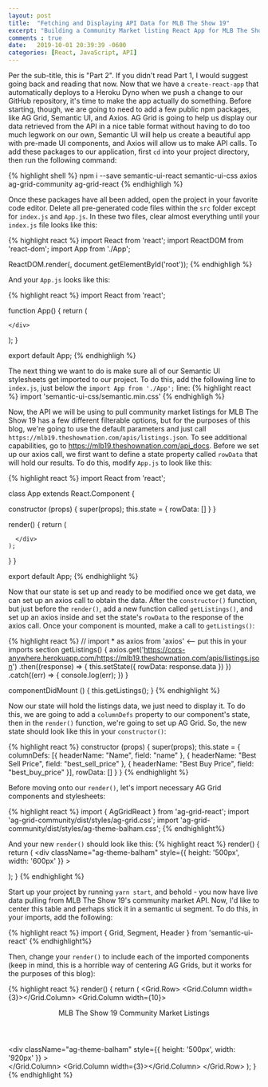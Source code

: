 ```yaml
---
layout: post
title:  "Fetching and Displaying API Data for MLB The Show 19"
excerpt: "Building a Community Market listing React App for MLB The Show 19 [Part 2]"
comments : true
date:   2019-10-01 20:39:39 -0600
categories: [React, JavaScript, API]
---
```


Per the sub-title, this is "Part 2". If you didn't read Part 1, I would suggest going back and reading that now. Now that we have a `create-react-app` that automatically deploys to a Heroku Dyno when we push a change to our GitHub repository, it's time to make the app actually do something. Before starting, though, we are going to need to add a few public npm packages, like AG Grid, Semantic UI, and Axios. AG Grid is going to help us display our data retrieved from the API in a nice table format without having to do too much legwork on our own, Semantic UI will help us create a beautiful app with pre-made UI components, and Axios will allow us to make API calls. To add these packages to our application, first `cd` into your project directory, then run the following command:

{% highlight shell %}
npm i --save semantic-ui-react semantic-ui-css axios ag-grid-community ag-grid-react
{% endhighligh %}

Once these packages have all been added, open the project in your favorite code editor. Delete all pre-generated code files within the `src` folder except for `index.js` and `App.js`. In these two files, clear almost everything until your `index.js` file looks like this:

{% highlight react %}
import React from 'react';
import ReactDOM from 'react-dom';
import App from './App';

ReactDOM.render(<App />, document.getElementById('root'));
{% endhighligh %}
 
And your `App.js` looks like this:

{% highlight react %}
import React from 'react';

function App() {
  return (
    <div className="App">

    </div>
  );
}

export default App;
{% endhighligh %}

The next thing we want to do is make sure all of our Semantic UI stylesheets get imported to our project. To do this, add the following line to `index.js`, just below the `import App from './App';` line:
{% highlight react %}
import 'semantic-ui-css/semantic.min.css'
{% endhighligh %}

Now, the API we will be using to pull community market listings for MLB The Show 19 has a few different filterable options, but for the purposes of this blog, we're going to use the default parameters and just call `https://mlb19.theshownation.com/apis/listings.json`. To see additional capabilities, go to https://mlb19.theshownation.com/api_docs. Before we set up our axios call, we first want to define a state property called `rowData` that will hold our results. To do this, modify `App.js` to look like this:

{% highlight react %}
import React from 'react';

class App extends React.Component {

  constructor (props) {
    super(props);
    this.state = {
      rowData: []
    }
  }

  render() {
    return (
      <div className="App">
  
      </div>
    );
  }
}

export default App;
{% endhighlight %}

Now that our state is set up and ready to be modified once we get data, we can set up an axios call to obtain the data. After the `constructor()` function, but just before the `render()`, add a new function called `getListings()`, and set up an axios inside and set the state's `rowData` to the response of the axios call. Once your component is mounted, make a call to `getListings()`:

{% highlight react %}
 // import * as axios from 'axios' <-- put this in your imports section
  getListings() {
    axios.get('https://cors-anywhere.herokuapp.com/https://mlb19.theshownation.com/apis/listings.json')
    .then((response) => {
      this.setState({
        rowData: response.data
      })
    })
    .catch((err) => {
      console.log(err);
    })
  }

  componentDidMount () {
    this.getListings();
  }
{% endhighlight %}

Now our state will hold the listings data, we just need to display it. To do this, we are going to add a `columnDefs` property to our component's state, then in the `render()` function, we're going to set up AG Grid. So, the new state should look like this in your `constructor()`:

{% highlight react %}
  constructor (props) {
    super(props);
    this.state = {
      columnDefs: [{
        headerName: "Name", field: "name"
      }, {
        headerName: "Best Sell Price", field: "best_sell_price"
      }, {
        headerName: "Best Buy Price", field: "best_buy_price"
      }],
      rowData: []
    }
  }
{% endhighlight %}

Before moving onto our `render()`, let's import necessary AG Grid components and stylesheets:

{% highlight react %}
import { AgGridReact } from 'ag-grid-react';
import 'ag-grid-community/dist/styles/ag-grid.css';
import 'ag-grid-community/dist/styles/ag-theme-balham.css';
{% endhighlight%}

And your new `render()` should look like this:
{% highlight react %}
  render() {
    return (
      <div 
        className="ag-theme-balham"
        style={{ 
        height: '500px', 
        width: '600px' }} 
      >
        <AgGridReact
          columnDefs={this.state.columnDefs}
          rowData={this.state.rowData.listings}>
        </AgGridReact>
      </div>
    );
  }
{% endhighlight %}

Start up your project by running `yarn start`, and behold - you now have live data pulling from MLB The Show 19's community market API. Now, I'd like to center this table and perhaps stick it in a semantic ui segment. To do this, in your imports, add the following:

{% highlight react %}
import { Grid, Segment, Header } from 'semantic-ui-react'
{% endhighlight%}

Then, change your `render()` to include each of the imported components (keep in mind, this is a horrible way of centering AG Grids, but it works for the purposes of this blog):

{% highlight react %}
  render() {
    return (
        <Grid columns={3}>
          <Grid.Row>
            <Grid.Column width={3}></Grid.Column>
            <Grid.Column width={10}>
              <br />
              <Header>MLB The Show 19 Community Market Listings</Header>
              <Segment>
                <div 
                  className="ag-theme-balham"
                  style={{ 
                  height: '500px', 
                  width: '920px' }} 
                >
                  <AgGridReact
                    columnDefs={this.state.columnDefs}
                    rowData={this.state.rowData.listings}>
                  </AgGridReact>
                </div>
              </Segment>
            </Grid.Column>
            <Grid.Column width={3}></Grid.Column>
          </Grid.Row>
        </Grid>
    );
  }
{% endhighlight %}



 